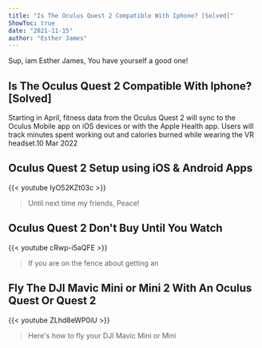 ```yaml
---
title: "Is The Oculus Quest 2 Compatible With Iphone? [Solved]"
ShowToc: true 
date: "2021-11-15"
author: "Esther James" 
---
```


Sup, iam Esther James, You have yourself a good one!
## Is The Oculus Quest 2 Compatible With Iphone? [Solved]
Starting in April, fitness data from the Oculus Quest 2 will sync to the Oculus Mobile app on iOS devices or with the Apple Health app. Users will track minutes spent working out and calories burned while wearing the VR headset.10 Mar 2022

## Oculus Quest 2 Setup using iOS & Android Apps
{{< youtube IyO52KZt03c >}}
>Until next time my friends, Peace!

## Oculus Quest 2 Don't Buy Until You Watch
{{< youtube cRwp-i5aQFE >}}
>If you are on the fence about getting an 

## Fly The DJI Mavic Mini or Mini 2 With An Oculus Quest Or Quest 2
{{< youtube ZLhd8eWP0iU >}}
>Here's how to fly your DJI Mavic Mini or Mini 

